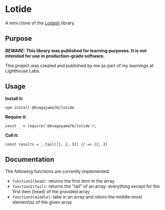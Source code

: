 # Lotide

A mini clone of the [Lodash](https://lodash.com) library.

## Purpose

**_BEWARE:_ This library was published for learning purposes. It is _not_ intended for use in production-grade software.**

This project was created and published by me as part of my learnings at Lighthouse Labs.

## Usage

**Install it:**

`npm install @knagayama76/lotide`

**Require it:**

`const _ = require('@knagayama76/lotide');`

**Call it:**

`const results = _.tail([1, 2, 3]) // => [2, 3]`

## Documentation

The following functions are currently implemented:

- `function1(head)`: returns the first item in the array
- `function2(tail)`: returns the "tail" of an array: everything except for the first item (head) of the provided array
- `function3(middle)`: take in an array and return the middle-most element(s) of the given array

